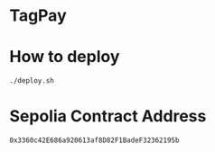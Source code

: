 # TagPay

# How to deploy

```
./deploy.sh
```

# Sepolia Contract Address

```
0x3360c42E686a920613af8D82F1BadeF32362195b
```
